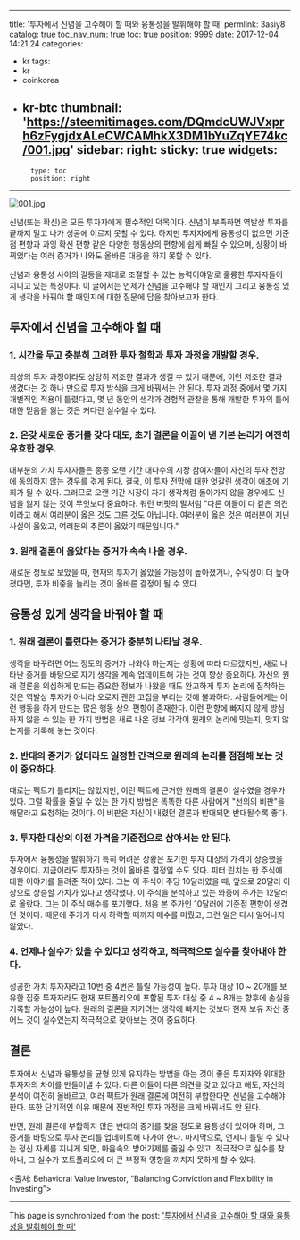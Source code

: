 
---
title: '투자에서 신념을 고수해야 할 때와 융통성을 발휘해야 할 때'
permlink: 3asiy8
catalog: true
toc_nav_num: true
toc: true
position: 9999
date: 2017-12-04 14:21:24
categories:
- kr
tags:
- kr
- coinkorea
- kr-btc
thumbnail: 'https://steemitimages.com/DQmdcUWJVxprh6zFygjdxALeCWCAMhkX3DM1bYuZqYE74kc/001.jpg'
sidebar:
    right:
        sticky: true
widgets:
    -
        type: toc
        position: right
---


![001.jpg](https://steemitimages.com/DQmdcUWJVxprh6zFygjdxALeCWCAMhkX3DM1bYuZqYE74kc/001.jpg)

신념(또는 확신)은 모든 투자자에게 필수적인 덕목이다. 신념이 부족하면 역발상 투자를 끝까지 밀고 나가 성공에 이르지 못할 수 있다. 하지만 투자자에게 융통성이 없으면 기준점 편향과 과잉 확신 편향 같은 다양한 행동상의 편향에 쉽게 빠질 수 있으며, 상황이 바뀌었다는 여러 증거가 나와도 올바른 대응을 하지 못할 수 있다. 
  
신념과 융통성 사이의 갈등을 제대로 조절할 수 있는 능력이야말로 훌륭한 투자자들이 지니고 있는 특징이다. 이 글에서는 언제가 신념을 고수해야 할 때인지 그리고 융통성 있게 생각을 바꿔야 할 때인지에 대한 질문에 답을 찾아보고자 한다. 
  
## 투자에서 신념을 고수해야 할 때
  
### 1. 시간을 두고 충분히 고려한 투자 철학과 투자 과정을 개발할 경우.
최상의 투자 과정이라도 상당히 저조한 결과가 생길 수 있기 때문에, 이런 저조한 결과 생겼다는 것 하나 만으로 투자 방식을 크게 바꿔서는 안 된다. 투자 과정 중에서 몇 가지 개별적인 적용이 틀렸다고, 몇 년 동안의 생각과 경험적 관찰을 통해 개발한 투자의 틀에 대한 믿음을 잃는 것은 커다란 실수일 수 있다.
  
### 2. 온갖 새로운 증거를 갖다 대도, 초기 결론을 이끌어 낸 기본 논리가 여전히 유효한 경우.
대부분의 가치 투자자들은 종종 오랜 기간 대다수의 시장 참여자들이 자신의 투자 전망에 동의하지 않는 경우를 겪게 된다. 결국, 이 투자 전망에 대한 엇갈린 생각이 애초에 기회가 될 수 있다. 그러므로 오랜 기간 시장이 자기 생각처럼 돌아가지 않을 경우에도 신념을 잃지 않는 것이 무엇보다 중요하다. 워런 버핏의 말처럼 "다른 이들이 다 같은 의견이라고 해서 여러분이 옳은 것도 그른 것도 아닙니다. 여러분이 옳은 것은 여러분이 지닌 사실이 옳았고, 여러분의 추론이 옳았기 때문입니다." 
  
### 3. 원래 결론이 옳았다는 증거가 속속 나올 경우.
새로운 정보로 보았을 때, 현재의 투자가 옳았을 가능성이 높아졌거나, 수익성이 더 높아졌다면, 투자 비중을 늘리는 것이 올바른 결정이 될 수 있다. 
  
## 융통성 있게 생각을 바꿔야 할 때
  
### 1. 원래 결론이 틀렸다는 증거가 충분히 나타날 경우. 
생각을 바꾸려면 어느 정도의 증거가 나와야 하는지는 상황에 따라 다르겠지만, 새로 나타난 증거를 바탕으로 자기 생각을 계속 업데이트해 가는 것이 항상 중요하다. 자신의 원래 결론을 의심하게 만드는 중요한 정보가 나왔을 때도 완고하게 투자 논리에 집착하는 것은 역발상 투자가 아니라 오로지 괜한 고집을 부리는 것에 불과하다. 사람들에게는 이런 행동을 하게 만드는 많은 행동 상의 편향이 존재한다. 이런 편향에 빠지지 않게 방심하지 않을 수 있는 한 가지 방법은 새로 나온 정보 각각이 원래의 논리에 맞는지, 맞지 않는지를 기록해 놓는 것이다. 
  
### 2. 반대의 증거가 없더라도 일정한 간격으로 원래의 논리를 점점해 보는 것이 중요하다. 
때로는 팩트가 틀리지는 않았지만, 이런 팩트에 근거한 원래의 결론이 실수였을 경우가 있다. 그럴 확률을 줄일 수 있는 한 가지 방법은 똑똑한 다른 사람에게 "선의의 비판"을 해달라고 요청하는 것이다. 이 비판은 자신이 내렸던 결론과 반대되면 반대될수록 좋다. 
  
### 3. 투자한 대상의 이전 가격을 기준점으로 삼아서는 안 된다.
투자에서 융통성을 발휘하기 특히 어려운 상황은 포기한 투자 대상의 가격이 상승했을 경우이다. 지금이라도 투자하는 것이 올바른 결정일 수도 있다. 피터 린치는 한 주식에 대한 이야기를 들려준 적이 있다. 그는 이 주식이 주당 10달러였을 때, 앞으로 20달러 이상으로 상승할 가치가 있다고 생각했다. 이 주식을 분석하고 있는 와중에 주가는 12달러로 올랐다. 그는 이 주식 매수를 포기했다. 처음 본 주가인 10달러에 기준점 편향이 생겼던 것이다. 때문에 주가가 다시 하락할 때까지 매수를 미뤘고, 그런 일은 다시 일어나지 않았다. 
  
### 4. 언제나 실수가 있을 수 있다고 생각하고, 적극적으로 실수를 찾아내야 한다. 
성공한 가치 투자자라고 10번 중 4번은 틀릴 가능성이 높다. 투자 대상 10 ~ 20개를 보유한 집중 투자자라도 현재 포트폴리오에 포함된 투자 대상 중 4 ~ 8개는 향후에 손실을 기록할 가능성이 높다. 원래의 결론을 지키려는 생각에 빠지는 것보다 현재 보유 자산 중 어느 것이 실수였는지 적극적으로 찾아보는 것이 중요하다. 
  
## 결론
  
투자에서 신념과 융통성을 균형 있게 유지하는 방법을 아는 것이 좋은 투자자와 위대한 투자자의 차이를 만들어낼 수 있다. 다른 이들이 다른 의견을 갖고 있다고 해도, 자신의 분석이 여전히 올바르고, 여러 팩트가 원래 결론에 여전히 부합한다면 신념을 고수해야 한다. 또한 단기적인 이유 때문에 전반적인 투자 과정을 크게 바꿔서도 안 된다.
  
반면, 원래 결론에 부합하지 않은 반대의 증거를 찾을 정도로 융통성이 있어야 하며, 그 증거를 바탕으로 투자 논리를 업데이트해 나가야 한다. 마지막으로, 언제나 틀릴 수 있다는 정신 자세를 지니게 되면, 마음속의 방어기제를 줄일 수 있고, 적극적으로 실수를 찾아내, 그 실수가 포트폴리오에 더 큰 부정적 영향을 끼치지 못하게 할 수 있다. 
  
<출처: Behavioral Value Investor, “Balancing Conviction and Flexibility in Investing”>

- - -

This page is synchronized from the post: ['투자에서 신념을 고수해야 할 때와 융통성을 발휘해야 할 때'](https://steemit.com/@pius.pius/3asiy8)
